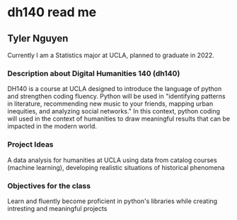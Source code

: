 # dh140 read me

## Tyler Nguyen

Currently I am a Statistics major at UCLA, planned to graduate in 2022.

### Description about Digital Humanities 140 (dh140)

DH140 is a course at UCLA designed to introduce the language of python and strengthen coding fluency. 
Python will be used in "identifying patterns in literature, recommending new music to your friends, mapping urban inequities, and analyzing social networks."
In this context, python coding will used in the context of humanities to draw meaningful results that can be impacted in the modern world.

### Project Ideas

A data analysis for humanities at UCLA using data from catalog courses (machine learning), developing realistic situations of historical phenomena

### Objectives for the class

Learn and fluently become proficient in python's libraries while creating intresting and meaningful projects

